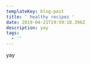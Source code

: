 ```yaml
---
templateKey: blog-post
title: ' healthy recipes '
date: 2019-04-21T19:59:18.396Z
description: yay
tags:
  - ''
---
```

yay
